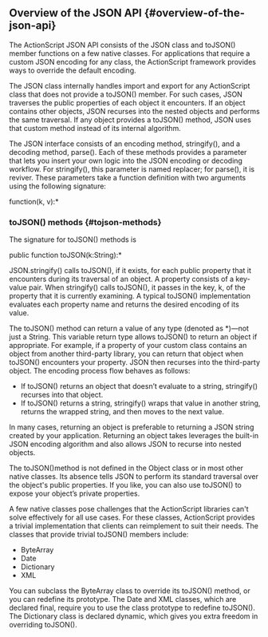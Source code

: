 ## Overview of the JSON API {#overview-of-the-json-api}

The ActionScript JSON API consists of the JSON class and toJSON() member functions on a few native classes. For applications that require a custom JSON encoding for any class, the ActionScript framework provides ways to override the default encoding.

The JSON class internally handles import and export for any ActionScript class that does not provide a toJSON() member. For such cases, JSON traverses the public properties of each object it encounters. If an object contains other objects, JSON recurses into the nested objects and performs the same traversal. If any object provides a toJSON() method, JSON uses that custom method instead of its internal algorithm.

The JSON interface consists of an encoding method, stringify(), and a decoding method, parse(). Each of these methods provides a parameter that lets you insert your own logic into the JSON encoding or decoding workflow. For stringify(), this parameter is named replacer; for parse(), it is reviver. These parameters take a function definition with two arguments using the following signature:

function(k, v):*

### toJSON() methods {#tojson-methods}

The signature for toJSON() methods is

public function toJSON(k:String):*

JSON.stringify() calls toJSON(), if it exists, for each public property that it encounters during its traversal of an object. A property consists of a key-value pair. When stringify() calls toJSON(), it passes in the key, k, of the property that it is currently examining. A typical toJSON() implementation evaluates each property name and returns the desired encoding of its value.

The toJSON() method can return a value of any type (denoted as *)—not just a String. This variable return type allows toJSON() to return an object if appropriate. For example, if a property of your custom class contains an object from another third-party library, you can return that object when toJSON() encounters your property. JSON then recurses into the third-party object. The encoding process flow behaves as follows:

*   If toJSON() returns an object that doesn’t evaluate to a string, stringify() recurses into that object.
*   If toJSON() returns a string, stringify() wraps that value in another string, returns the wrapped string, and then moves to the next value.

In many cases, returning an object is preferable to returning a JSON string created by your application. Returning an object takes leverages the built-in JSON encoding algorithm and also allows JSON to recurse into nested objects.

The toJSON()method is not defined in the Object class or in most other native classes. Its absence tells JSON to perform its standard traversal over the object&#039;s public properties. If you like, you can also use toJSON() to expose your object’s private properties.

A few native classes pose challenges that the ActionScript libraries can&#039;t solve effectively for all use cases. For these classes, ActionScript provides a trivial implementation that clients can reimplement to suit their needs. The classes that provide trivial toJSON() members include:

*   ByteArray
*   Date
*   Dictionary
*   XML

You can subclass the ByteArray class to override its toJSON() method, or you can redefine its prototype. The Date and XML classes, which are declared final, require you to use the class prototype to redefine toJSON(). The Dictionary class is declared dynamic, which gives you extra freedom in overriding toJSON().